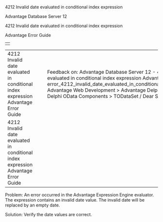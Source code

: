 4212 Invalid date evaluated in conditional index expression




Advantage Database Server 12  

4212 Invalid date evaluated in conditional index expression

Advantage Error Guide

|  |
| --- |
|  |

|  |  |  |  |  |
| --- | --- | --- | --- | --- |
| 4212 Invalid date evaluated in conditional index expression  Advantage Error Guide |  |  | Feedback on: Advantage Database Server 12 - 4212 Invalid date evaluated in conditional index expression Advantage Error Guide error\_4212\_invalid\_date\_evaluated\_in\_conditional\_index\_expression Advantage Web Development > Advantage Delphi OData Client > Delphi OData Components > TODataSet / Dear Support Staff, |  |
| 4212 Invalid date evaluated in conditional index expression  Advantage Error Guide |  |  |  |  |

Problem: An error occurred in the Advantage Expression Engine evaluator. The expression contains an invalid date value. The invalid date will be replaced by an empty date.

Solution: Verify the date values are correct.